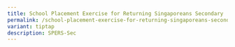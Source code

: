 ```yaml
---
title: School Placement Exercise for Returning Singaporeans Secondary
permalink: /school-placement-exercise-for-returning-singaporeans-secondary/
variant: tiptap
description: SPERS-Sec
---
```

